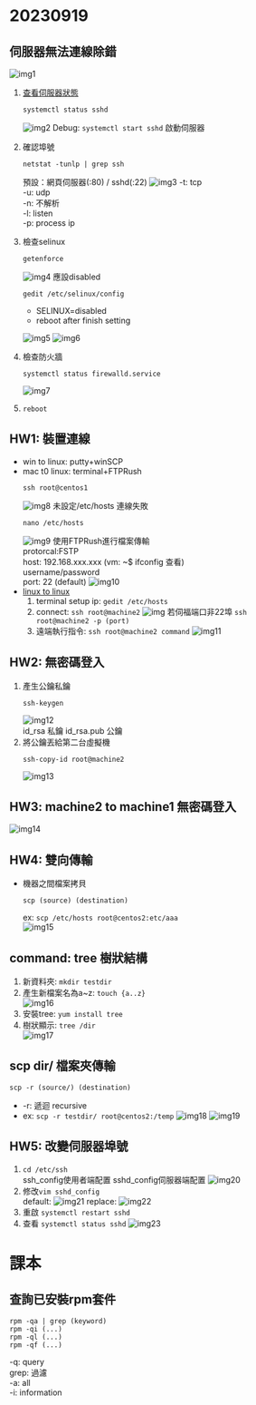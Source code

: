 # 20230919
## 伺服器無法連線除錯
![img1](img/1.png)
1. [查看伺服器狀態](../20230912/20230912.md)
    ```
    systemctl status sshd
    ``` 
    ![img2](img/2.png) 
    Debug: `systemctl start sshd` 啟動伺服器  

2. 確認埠號
    ```
    netstat -tunlp | grep ssh
    ```
    預設：網頁伺服器(:80) / sshd(:22)
    ![img3](img/3.png)
    -t: tcp  
    -u: udp  
    -n: 不解析  
    -l: listen  
    -p: process ip

3. 檢查selinux 
    ```
    getenforce
    ```  
    ![img4](img/4.png)
    應設disabled  
    ```
    gedit /etc/selinux/config
    ```
    - SELINUX=disabled  
    - reboot after finish setting

    ![img5](img/5.png)
    ![img6](img/6.png)

4. 檢查防火牆
    ```
    systemctl status firewalld.service
    ```
    ![img7](img/7.png)
5. `reboot`

## HW1: 裝置連線
-  win to linux: putty+winSCP
-  mac t0 linux: terminal+FTPRush
    ```
    ssh root@centos1
    ```
    ![img8](img/8.png)
    未設定/etc/hosts 連線失敗
    ```
    nano /etc/hosts
    ```
    ![img9](img/9.png)
    使用FTPRush進行檔案傳輸  
    protorcal:FSTP  
    host: 192.168.xxx.xxx (vm: ~$ ifconfig 查看)  
    username/password  
    port: 22 (default)
    ![img10](img/10.png)
-  [linux to linux](../20230912/20230912.md)   
    1. terminal setup ip: `gedit /etc/hosts`  
    2. connect: `ssh root@machine2` 
        ![img](../20230912/img/24.png) 
        若伺福端口非22埠 `ssh root@machine2 -p (port)` 
    3. 遠端執行指令: `ssh root@machine2 command`
        ![img11](img/11.png)
    
## HW2: 無密碼登入
1. 產生公鑰私鑰 
    ```
    ssh-keygen
    ```
    ![img12](img/12.png)  
    id_rsa 私鑰  id_rsa.pub 公鑰
2. 將公鑰丟給第二台虛擬機 
    ```
    ssh-copy-id root@machine2
    ```
    ![img13](img/13.png)

## HW3: machine2 to machine1 無密碼登入 
![img14](img/14.png)

## HW4: 雙向傳輸
- 機器之間檔案拷貝
    ```
    scp (source) (destination)
    ```
    ex: `scp /etc/hosts root@centos2:etc/aaa`  
    ![img15](img/15.png)

## command: tree 樹狀結構
1. 新資料夾: `mkdir testdir` 
2. 產生新檔案名為a~z: `touch {a..z}`  
![img16](img/16.png)
3. 安裝tree: `yum install tree` 
4. 樹狀顯示: `tree /dir`   
![img17](img/17.png)

## scp dir/ 檔案夾傳輸
```
scp -r (source/) (destination)
```
- -r: 遞迴 recursive  
- ex: `scp -r testdir/ root@centos2:/temp`
![img18](img/18.png)
![img19](img/19.png)

## HW5: 改變伺服器埠號
1. `cd /etc/ssh`  
    ssh_config使用者端配置 sshd_config伺服器端配置
    ![img20](img/20.png)
2. 修改`vim sshd_config`   
    default:
    ![img21](img/21.png)
    replace:
    ![img22](img/22.png)
3. 重啟 `systemctl restart sshd`
4. 查看 `systemctl status sshd`
    ![img23](img/23.png)

# 課本

## 查詢已安裝rpm套件  
```
rpm -qa | grep (keyword)
rpm -qi (...) 
rpm -ql (...)
rpm -qf (...)
```
-q: query  
grep: 過濾  
-a: all  
-i: information